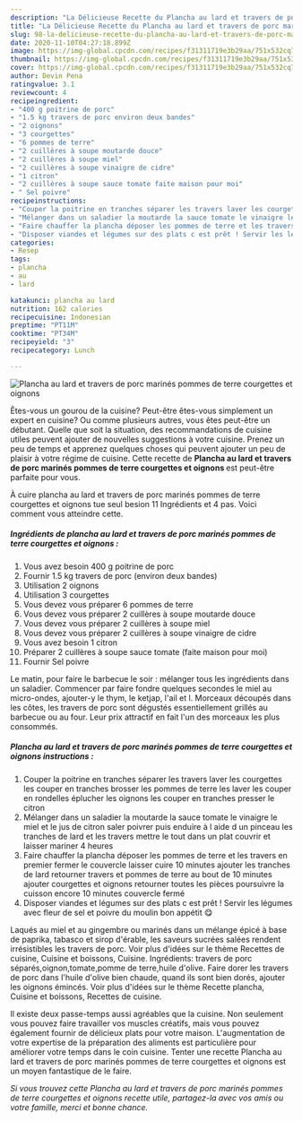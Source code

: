 ```yaml
---
description: "La Délicieuse Recette du Plancha au lard et travers de porc marinés pommes de terre courgettes et oignons"
title: "La Délicieuse Recette du Plancha au lard et travers de porc marinés pommes de terre courgettes et oignons"
slug: 98-la-delicieuse-recette-du-plancha-au-lard-et-travers-de-porc-marines-pommes-de-terre-courgettes-et-oignons
date: 2020-11-10T04:27:18.899Z
image: https://img-global.cpcdn.com/recipes/f31311719e3b29aa/751x532cq70/plancha-au-lard-et-travers-de-porc-marines-pommes-de-terre-courgettes-et-oignons-photo-principale-de-la-recette.jpg
thumbnail: https://img-global.cpcdn.com/recipes/f31311719e3b29aa/751x532cq70/plancha-au-lard-et-travers-de-porc-marines-pommes-de-terre-courgettes-et-oignons-photo-principale-de-la-recette.jpg
cover: https://img-global.cpcdn.com/recipes/f31311719e3b29aa/751x532cq70/plancha-au-lard-et-travers-de-porc-marines-pommes-de-terre-courgettes-et-oignons-photo-principale-de-la-recette.jpg
author: Devin Pena
ratingvalue: 3.1
reviewcount: 4
recipeingredient:
- "400 g poitrine de porc"
- "1.5 kg travers de porc environ deux bandes"
- "2 oignons"
- "3 courgettes"
- "6 pommes de terre"
- "2 cuillères à soupe moutarde douce"
- "2 cuillères à soupe miel"
- "2 cuillères à soupe vinaigre de cidre"
- "1 citron"
- "2 cuillères à soupe sauce tomate faite maison pour moi"
- " Sel poivre"
recipeinstructions:
- "Couper la poitrine en tranches séparer les travers laver les courgettes les couper en tranches brosser les pommes de terre les laver les couper en rondelles éplucher les oignons les couper en tranches presser le citron"
- "Mélanger dans un saladier la moutarde la sauce tomate le vinaigre le miel et le jus de citron saler poivrer puis enduire à l aide d un pinceau les tranches de lard et les travers mettre le tout dans un plat couvrir et laisser mariner 4 heures"
- "Faire chauffer la plancha déposer les pommes de terre et les travers en premier fermer le couvercle laisser cuire 10 minutes ajouter les tranches de lard retourner travers et pommes de terre au bout de 10 minutes ajouter courgettes et oignons retourner toutes les pièces poursuivre la cuisson encore 10 minutes couvercle fermé"
- "Disposer viandes et légumes sur des plats c est prêt ! Servir les légumes avec fleur de sel et poivre du moulin bon appétit 😋"
categories:
- Resep
tags:
- plancha
- au
- lard

katakunci: plancha au lard 
nutrition: 162 calories
recipecuisine: Indonesian
preptime: "PT11M"
cooktime: "PT34M"
recipeyield: "3"
recipecategory: Lunch

---
```



![Plancha au lard et travers de porc marinés pommes de terre courgettes et oignons](https://img-global.cpcdn.com/recipes/f31311719e3b29aa/751x532cq70/plancha-au-lard-et-travers-de-porc-marines-pommes-de-terre-courgettes-et-oignons-photo-principale-de-la-recette.jpg)

Êtes-vous un gourou de la cuisine? Peut-être êtes-vous simplement un expert en cuisine? Ou comme plusieurs autres, vous êtes peut-être un débutant. Quelle que soit la situation, des recommandations de cuisine utiles peuvent ajouter de nouvelles suggestions à votre cuisine. Prenez un peu de temps et apprenez quelques choses qui peuvent ajouter un peu de plaisir à votre régime de cuisine. Cette recette de <strong> Plancha au lard et travers de porc marinés pommes de terre courgettes et oignons </strong> est peut-être parfaite pour vous.

<!--inarticleads1-->

À cuire plancha au lard et travers de porc marinés pommes de terre courgettes et oignons tue seul besion 11 Ingrédients et 4 pas. Voici comment vous atteindre cette.

##### Ingrédients de plancha au lard et travers de porc marinés pommes de terre courgettes et oignons :

1. Vous avez besoin 400 g poitrine de porc
1. Fournir 1.5 kg travers de porc (environ deux bandes)
1. Utilisation 2 oignons
1. Utilisation 3 courgettes
1. Vous devez vous préparer 6 pommes de terre
1. Vous devez vous préparer 2 cuillères à soupe moutarde douce
1. Vous devez vous préparer 2 cuillères à soupe miel
1. Vous devez vous préparer 2 cuillères à soupe vinaigre de cidre
1. Vous avez besoin 1 citron
1. Préparer 2 cuillères à soupe sauce tomate (faite maison pour moi)
1. Fournir  Sel poivre


Le matin, pour faire le barbecue le soir : mélanger tous les ingrédients dans un saladier. Commencer par faire fondre quelques secondes le miel au micro-ondes, ajouter-y le thym, le ketjap, l&#39;ail et l. Morceaux découpés dans les côtes, les travers de porc sont dégustés essentiellement grillés au barbecue ou au four. Leur prix attractif en fait l&#39;un des morceaux les plus consommés. 

<!--inarticleads2-->

##### Plancha au lard et travers de porc marinés pommes de terre courgettes et oignons instructions :

1. Couper la poitrine en tranches séparer les travers laver les courgettes les couper en tranches brosser les pommes de terre les laver les couper en rondelles éplucher les oignons les couper en tranches presser le citron
1. Mélanger dans un saladier la moutarde la sauce tomate le vinaigre le miel et le jus de citron saler poivrer puis enduire à l aide d un pinceau les tranches de lard et les travers mettre le tout dans un plat couvrir et laisser mariner 4 heures
1. Faire chauffer la plancha déposer les pommes de terre et les travers en premier fermer le couvercle laisser cuire 10 minutes ajouter les tranches de lard retourner travers et pommes de terre au bout de 10 minutes ajouter courgettes et oignons retourner toutes les pièces poursuivre la cuisson encore 10 minutes couvercle fermé
1. Disposer viandes et légumes sur des plats c est prêt ! Servir les légumes avec fleur de sel et poivre du moulin bon appétit 😋


Laqués au miel et au gingembre ou marinés dans un mélange épicé à base de paprika, tabasco et sirop d&#39;érable, les saveurs sucrées salées rendent irrésistibles les travers de porc. Voir plus d&#39;idées sur le thème Recettes de cuisine, Cuisine et boissons, Cuisine. Ingrédients: travers de porc séparés,oignon,tomate,pomme de terre,huile d&#39;olive. Faire dorer les travers de porc dans l&#39;huile d&#39;olive bien chaude, quand ils sont bien dorés, ajouter les oignons émincés. Voir plus d&#39;idées sur le thème Recette plancha, Cuisine et boissons, Recettes de cuisine. 

<!--inarticleads1-->

<p>
Il existe deux passe-temps aussi agréables que la cuisine. Non seulement vous pouvez faire travailler vos muscles créatifs, mais vous pouvez également fournir de délicieux plats pour votre maison. L'augmentation de votre expertise de la préparation des aliments est particulière pour améliorer votre temps dans le coin cuisine. Tenter une recette Plancha au lard et travers de porc marinés pommes de terre courgettes et oignons est un moyen fantastique de le faire.
</p>

<p>
<i>Si vous trouvez cette Plancha au lard et travers de porc marinés pommes de terre courgettes et oignons recette utile, partagez-la avec vos amis ou votre famille, merci et bonne chance.</i>
</p>
